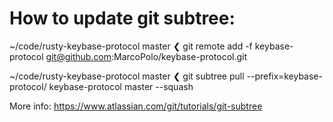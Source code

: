 # How to update git subtree:

~/code/rusty-keybase-protocol master
❮ git remote add -f keybase-protocol git@github.com:MarcoPolo/keybase-protocol.git

~/code/rusty-keybase-protocol master
❮ git subtree pull --prefix=keybase-protocol/ keybase-protocol master --squash

More info: https://www.atlassian.com/git/tutorials/git-subtree
